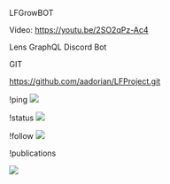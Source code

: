 LFGrowBOT

Video: https://youtu.be/2SO2qPz-Ac4

Lens GraphQL Discord Bot

GIT

https://github.com/aadorian/LFProject.git


!ping
![](https://i.imgur.com/4ElDrgS.png)

!status
![](https://i.imgur.com/Jj0o7zB.png)

!follow
![](https://i.imgur.com/HFHSUvW.png)

!publications

![](https://i.imgur.com/hhZ992u.png)
